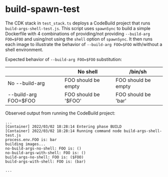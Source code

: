 # build-spawn-test

The CDK stack in `test_stack.ts` deploys a CodeBuild project that runs `build-args-shell-test.js`.
This script uses `spawnSync` to build a simple Dockerfile with 4 combinations of providing/not providing
`--build-arg FOO=$FOO` and using/not using the `shell` option of `spawnSync`. It then runs each
image to illustrate the behavior of `--build-arg FOO=$FOO` with/without a shell environment.

Expected behavior of `--build-arg FOO=$FOO` substitution:

|                      | No shell             | /bin/sh             |
|----------------------|----------------------|---------------------|
| No --build-arg       | FOO should be empty  | FOO should be empty |
| --build-arg FOO=$FOO | FOO should be '$FOO' | FOO should be 'bar' |

Observed output from running the CodeBuild project:

```
...
[Container] 2022/03/02 18:28:14 Entering phase BUILD
[Container] 2022/03/02 18:28:14 Running command node build-args-shell-test.js
process.env.FOO is: bar
building images...
no-build-args-no-shell: FOO is: ()
no-build-args-with-shell: FOO is: ()
build-args-no-shell: FOO is: ($FOO)
build-args-with-shell: FOO is: (bar)

...
```
